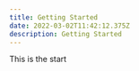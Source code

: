 ```yaml
---
title: Getting Started
date: 2022-03-02T11:42:12.375Z
description: Getting Started
---
```

This is the start